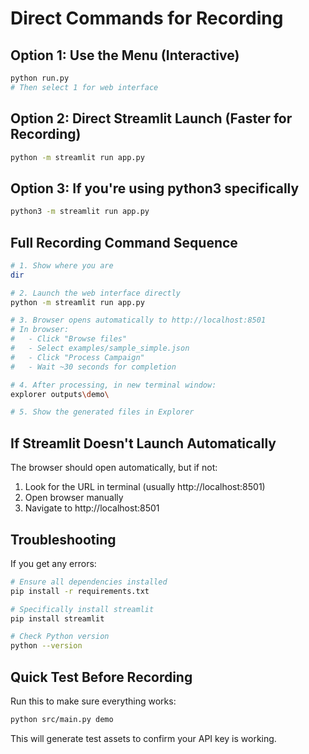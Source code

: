 # Direct Commands for Recording

## Option 1: Use the Menu (Interactive)
```bash
python run.py
# Then select 1 for web interface
```

## Option 2: Direct Streamlit Launch (Faster for Recording)
```bash
python -m streamlit run app.py
```

## Option 3: If you're using python3 specifically
```bash
python3 -m streamlit run app.py
```

## Full Recording Command Sequence

```bash
# 1. Show where you are
dir

# 2. Launch the web interface directly
python -m streamlit run app.py

# 3. Browser opens automatically to http://localhost:8501
# In browser:
#   - Click "Browse files"
#   - Select examples/sample_simple.json
#   - Click "Process Campaign" 
#   - Wait ~30 seconds for completion

# 4. After processing, in new terminal window:
explorer outputs\demo\

# 5. Show the generated files in Explorer
```

## If Streamlit Doesn't Launch Automatically

The browser should open automatically, but if not:
1. Look for the URL in terminal (usually http://localhost:8501)
2. Open browser manually
3. Navigate to http://localhost:8501

## Troubleshooting

If you get any errors:
```bash
# Ensure all dependencies installed
pip install -r requirements.txt

# Specifically install streamlit
pip install streamlit

# Check Python version
python --version
```

## Quick Test Before Recording

Run this to make sure everything works:
```bash
python src/main.py demo
```

This will generate test assets to confirm your API key is working.
